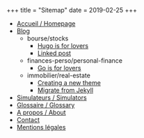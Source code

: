 +++
title = "Sitemap"
date = 2019-02-25
+++


- [Accueil / Homepage](https://investastuces.com)
- [Blog](https://investastuces.com/blog)
    - bourse/stocks
        - [Hugo is for lovers](https://investastuces.com/blog/first-article-bourse)
        - [Linked post](https://investastuces.com/blog/second-article-bourse)
    - finances-perso/personal-finance
        - [Go is for lovers](https://investastuces.com/blog/first-article-placements)
    - immobilier/real-estate
        - [Creating a new theme](https://investastuces.com/blog/first-article-immobilier)
        - [Migrate from Jekyll](https://investastuces.com/blog/second-article-immobilier)
- [Simulateurs / Simulators](https://investastuces.com/simulateurs)
- [Glossaire / Glossary](https://investastuces.com/glossaire)
- [A propos / About](https://investastuces.com/a-propos)
- [Contact](https://investastuces.com/contact)
- [Mentions l&eacute;gales](https://investastuces.com/misc/mentions-legales)

